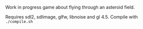 Work in progress game about flying through an asteroid field.

Requires sdl2, sdlimage, glfw, libnoise and gl 4.5. Compile with `./compile.sh`
